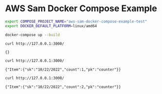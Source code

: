 # AWS Sam Docker Compose Example

```bash
export COMPOSE_PROJECT_NAME="aws-sam-docker-compose-example-test"
export DOCKER_DEFAULT_PLATFORM=linux/amd64

docker-compose up --build
```

```bash
curl http://127.0.0.1:3000/
```

```output
{}
```

```bash
curl http://127.0.0.1:3000/
```

```output
{"Item":{"sk":"10/22/2022","count":1,"pk":"counter"}}
```

```bash
curl http://127.0.0.1:3000/
```

```output
{"Item":{"sk":"10/22/2022","count":2,"pk":"counter"}}
```
